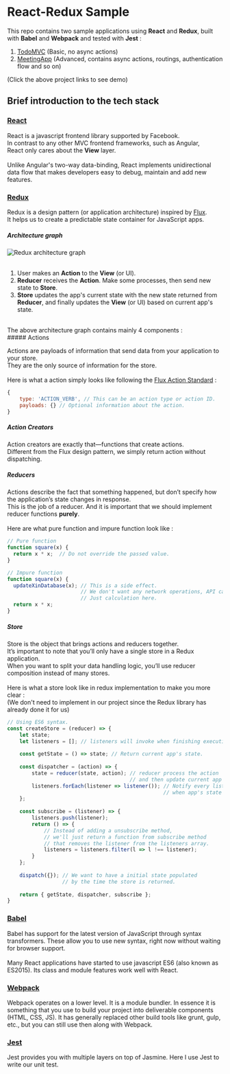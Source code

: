 # React-Redux Sample

This repo contains two sample applications using **React** and **Redux**, 
built with **Babel** and **Webpack** and tested with **Jest** :

1. [TodoMVC](http://todomvc.parseapp.com/) (Basic, no async actions)
2. [MeetingApp](http://meetingapp.parseapp.com/) (Advanced, contains async actions, routings, authentication flow and so on)

(Click the above project links to see demo)

## Brief introduction to the tech stack
### [React](http://facebook.github.io/react/index.html)
React is a javascript frontend library supported by Facebook.
<br>
In contrast to any other MVC frontend frameworks, such as Angular,
<br>
React only cares about the **View** layer. 
<br><br>
Unlike Angular's two-way data-binding, React implements unidirectional data flow that makes developers easy to debug, maintain and add new features. 

### [Redux](http://rackt.org/redux/index.html)
Redux is a design pattern (or application architecture) inspired by [Flux](https://facebook.github.io/flux/docs/overview.html).
<br>
It helps us to create a predictable state container for JavaScript apps.
<br>

##### Architecture graph
![Redux architecture graph](https://camo.githubusercontent.com/83fef7601c50c8b025953579e5c5be3aa47ee51d/687474703a2f2f692e696d6775722e636f6d2f30756e68744e512e6a7067)
<br><br>

1. User makes an **Action** to the **View** (or UI).
2. **Reducer** receives the **Action**. Make some processes, then send new state to **Store**.
3. **Store** updates the app's current state with the new state returned from **Reducer**, and finally updates the **View** (or UI) based on current app's state.

<br>
The above architecture graph contains mainly 4 components : 
<br>
##### Actions

Actions are payloads of information that send data from your application to your store. 
<br>
They are the only source of information for the store.
<br><br>
Here is what a action simply looks like following the [Flux Action Standard](https://github.com/acdlite/flux-standard-action) :
```javascript
{
    type: 'ACTION_VERB', // This can be an action type or action ID.
    payloads: {} // Optional information about the action.
}
```

##### Action Creators
Action creators are exactly that—functions that create actions.
<br>
Different from the Flux design pattern, we simply return action without dispatching.

##### Reducers
Actions describe the fact that something happened, but don’t specify how the application’s state changes in response. 
<br>
This is the job of a reducer. And it is important that we should implement reducer functions **purely**.
<br><br>
Here are what pure function and impure function look like :
```javascript
// Pure function
function square(x) {
  return x * x;  // Do not override the passed value.
}

// Impure function
function square(x) {
  updateXinDatabase(x); // This is a side effect. 
                        // We don't want any network operations, API calls, mutations.
                        // Just calculation here.
  return x * x;
}
```
##### Store
Store is the object that brings actions and reducers together. 
<br>
It’s important to note that you’ll only have a single store in a Redux application. 
<br>
When you want to split your data handling logic, you’ll use reducer composition instead of many stores.
<br><br>
Here is what a store look like in redux implementation to make you more clear :
<br>
(We don't need to implement in our project since the Redux library has already done it for us)
```javascript
// Using ES6 syntax.
const createStore = (reducer) => {
    let state;
    let listeners = []; // listeners will invoke when finishing executing dispatcher.
    
    const getState = () => state; // Return current app's state.
    
    const dispatcher = (action) => {
        state = reducer(state, action); // reducer process the action
                                        // and then update current app's state.
        listeners.forEach(listener => listener()); // Notify every listener 
                                                   // when app's state is updated.
    };
    
    const subscribe = (listener) => {
        listeners.push(listener);
        return () => {
            // Instead of adding a unsubscribe method,
            // we'll just return a function from subscribe method
            // that removes the listener from the listeners array.
            listeners = listeners.filter(l => l !== listener); 
        }
    };
    
    dispatch({}); // We want to have a initial state populated 
                  // by the time the store is returned.
    
    return { getState, dispatcher, subscribe };
}
```

### [Babel](http://babeljs.io/)
Babel has support for the latest version of JavaScript through syntax transformers. These allow you to use new syntax, right now without waiting for browser support.
<br><br>
Many React applications have started to use javascript ES6 (also known as ES2015). Its class and module features work well with React.

### [Webpack](https://webpack.github.io/)
Webpack operates on a lower level. It is a module bundler. In essence it is something that you use to build your project into deliverable components (HTML, CSS, JS). 
It has generally replaced other build tools like grunt, gulp, etc., but you can still use then along with Webpack.

### [Jest](https://facebook.github.io/jest/)
Jest provides you with multiple layers on top of Jasmine.
Here I use Jest to write our unit test.